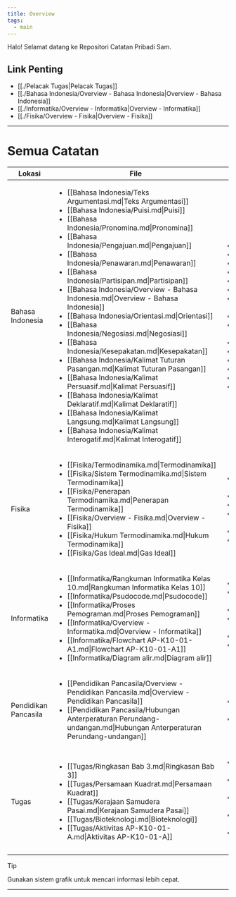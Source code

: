 ```yaml
---
title: Overview
tags:
  - main
---
```

Halo! Selamat datang ke Repositori Catatan Pribadi Sam.
## Link Penting
- [[./Pelacak Tugas|Pelacak Tugas]]
- [[./Bahasa Indonesia/Overview - Bahasa Indonesia|Overview - Bahasa Indonesia]]
- [[./Informatika/Overview - Informatika|Overview - Informatika]]
- [[./Fisika/Overview - Fisika|Overview - Fisika]]
---
# Semua Catatan
| Lokasi               | File                                                                                                                                                                                                                                                                                                                                                                                                                                                                                                                                                                                                                                                                                                                                                                                                                                                                                                                                                                                                  | Tags                                                                                                                                                                                                                                                                                                                       |
| -------------------- | ----------------------------------------------------------------------------------------------------------------------------------------------------------------------------------------------------------------------------------------------------------------------------------------------------------------------------------------------------------------------------------------------------------------------------------------------------------------------------------------------------------------------------------------------------------------------------------------------------------------------------------------------------------------------------------------------------------------------------------------------------------------------------------------------------------------------------------------------------------------------------------------------------------------------------------------------------------------------------------------------------- | -------------------------------------------------------------------------------------------------------------------------------------------------------------------------------------------------------------------------------------------------------------------------------------------------------------------------- |
| Bahasa Indonesia     | <ul><li>[[Bahasa Indonesia/Teks Argumentasi.md\|Teks Argumentasi]]</li><li>[[Bahasa Indonesia/Puisi.md\|Puisi]]</li><li>[[Bahasa Indonesia/Pronomina.md\|Pronomina]]</li><li>[[Bahasa Indonesia/Pengajuan.md\|Pengajuan]]</li><li>[[Bahasa Indonesia/Penawaran.md\|Penawaran]]</li><li>[[Bahasa Indonesia/Partisipan.md\|Partisipan]]</li><li>[[Bahasa Indonesia/Overview - Bahasa Indonesia.md\|Overview - Bahasa Indonesia]]</li><li>[[Bahasa Indonesia/Orientasi.md\|Orientasi]]</li><li>[[Bahasa Indonesia/Negosiasi.md\|Negosiasi]]</li><li>[[Bahasa Indonesia/Kesepakatan.md\|Kesepakatan]]</li><li>[[Bahasa Indonesia/Kalimat Tuturan Pasangan.md\|Kalimat Tuturan Pasangan]]</li><li>[[Bahasa Indonesia/Kalimat Persuasif.md\|Kalimat Persuasif]]</li><li>[[Bahasa Indonesia/Kalimat Deklaratif.md\|Kalimat Deklaratif]]</li><li>[[Bahasa Indonesia/Kalimat Langsung.md\|Kalimat Langsung]]</li><li>[[Bahasa Indonesia/Kalimat Interogatif.md\|Kalimat Interogatif]]</li></ul> | <ul><li><ul></ul></li><li><ul></ul></li><li><ul></ul></li><li><ul></ul></li><li><ul></ul></li><li><ul></ul></li><li><ul><li>#Overview</li></ul></li><li><ul></ul></li><li><ul><li>#Catatan</li></ul></li><li><ul></ul></li><li><ul></ul></li><li><ul></ul></li><li><ul></ul></li><li><ul></ul></li><li><ul></ul></li></ul> |
| Fisika               | <ul><li>[[Fisika/Termodinamika.md\|Termodinamika]]</li><li>[[Fisika/Sistem Termodinamika.md\|Sistem Termodinamika]]</li><li>[[Fisika/Penerapan Termodinamika.md\|Penerapan Termodinamika]]</li><li>[[Fisika/Overview - Fisika.md\|Overview - Fisika]]</li><li>[[Fisika/Hukum Termodinamika.md\|Hukum Termodinamika]]</li><li>[[Fisika/Gas Ideal.md\|Gas Ideal]]</li></ul>                                                                                                                                                                                                                                                                                                                                                                                                                                                                                                                                                                                                                       | <ul><li><ul><li>#Catatan</li></ul></li><li><ul></ul></li><li><ul></ul></li><li><ul><li>#Overview</li></ul></li><li><ul></ul></li><li><ul></ul></li></ul>                                                                                                                                                                   |
| Informatika          | <ul><li>[[Informatika/Rangkuman Informatika Kelas 10.md\|Rangkuman Informatika Kelas 10]]</li><li>[[Informatika/Psudocode.md\|Psudocode]]</li><li>[[Informatika/Proses Pemograman.md\|Proses Pemograman]]</li><li>[[Informatika/Overview - Informatika.md\|Overview - Informatika]]</li><li>[[Informatika/Flowchart AP-K10-01-A1.md\|Flowchart AP-K10-01-A1]]</li><li>[[Informatika/Diagram alir.md\|Diagram alir]]</li></ul>                                                                                                                                                                                                                                                                                                                                                                                                                                                                                                                                                                   | <ul><li><ul></ul></li><li><ul><li>#Catatan</li></ul></li><li><ul></ul></li><li><ul><li>#Overview</li></ul></li><li><ul></ul></li><li><ul><li>#Catatan</li></ul></li></ul>                                                                                                                                                  |
| Pendidikan Pancasila | <ul><li>[[Pendidikan Pancasila/Overview - Pendidikan Pancasila.md\|Overview - Pendidikan Pancasila]]</li><li>[[Pendidikan Pancasila/Hubungan Anterperaturan Perundang-undangan.md\|Hubungan Anterperaturan Perundang-undangan]]</li></ul>                                                                                                                                                                                                                                                                                                                                                                                                                                                                                                                                                                                                                                                                                                                                                           | <ul><li><ul><li>#Overview</li></ul></li><li><ul></ul></li></ul>                                                                                                                                                                                                                                                            |
| Tugas                | <ul><li>[[Tugas/Ringkasan Bab 3.md\|Ringkasan Bab 3]]</li><li>[[Tugas/Persamaan Kuadrat.md\|Persamaan Kuadrat]]</li><li>[[Tugas/Kerajaan Samudera Pasai.md\|Kerajaan Samudera Pasai]]</li><li>[[Tugas/Bioteknologi.md\|Bioteknologi]]</li><li>[[Tugas/Aktivitas AP-K10-01-A.md\|Aktivitas AP-K10-01-A]]</li></ul>                                                                                                                                                                                                                                                                                                                                                                                                                                                                                                                                                                                                                                                                                | <ul><li><ul><li>#Tugas</li></ul></li><li><ul><li>#Tugas</li></ul></li><li><ul><li>#Tugas</li></ul></li><li><ul><li>#Tugas</li></ul></li><li><ul><li>#Tugas</li></ul></li></ul>                                                                                                                                             |


> [!tip]
> Gunakan sistem grafik untuk mencari informasi lebih cepat.

---